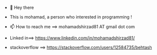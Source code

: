 - 👋 Hey there
- This is mohamad, a person who interested in programming !
 
- 📫 How to reach me ==> mohamadshirzad81 AT gmail dot com
- Linked in==> https://www.linkedin.com/in/mohamadshirzad81/
- stackoverflow ==> https://stackoverflow.com/users/12584735/behtash
 
